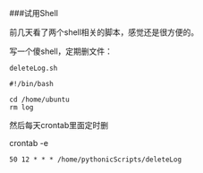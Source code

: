 ###试用Shell

前几天看了两个shell相关的脚本，感觉还是很方便的。

写一个傻shell，定期删文件：

```
deleteLog.sh

#!/bin/bash  

cd /home/ubuntu
rm log

```

然后每天crontab里面定时删
 
crontab -e

```
50 12 * * * /home/pythonicScripts/deleteLog
```